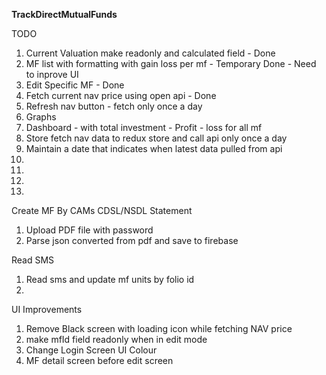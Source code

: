 **TrackDirectMutualFunds**

TODO
1. Current Valuation make readonly and calculated field - Done
2. MF list with formatting with gain loss per mf - Temporary Done - Need to inprove UI
3. Edit Specific MF - Done 
4. Fetch current nav price using open api - Done
5. Refresh nav button - fetch only once a day  
6. Graphs
7. Dashboard - with total investment - Profit - loss for all mf
8. Store fetch nav data to redux store and call api only once a day
9. Maintain a date that indicates when latest data pulled from api
10. 
11. 
12. 
13. 


Create MF By CAMs CDSL/NSDL Statement
1. Upload PDF file with password
2. Parse json converted from pdf and save to firebase

Read SMS
1. Read sms and update mf units by folio id 
2. 

UI Improvements
1. Remove Black screen with loading icon while fetching NAV price
2. make mfId field readonly when in edit mode
3. Change Login Screen UI Colour
3. MF detail screen before edit screen

